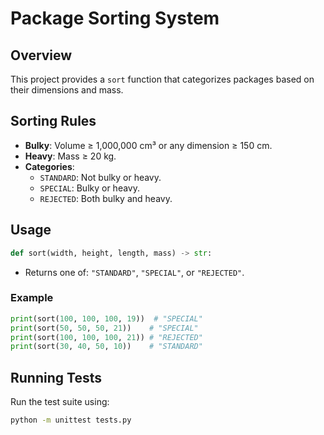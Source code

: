 # Package Sorting System

## Overview
This project provides a `sort` function that categorizes packages based on their dimensions and mass.

## Sorting Rules
- **Bulky**: Volume ≥ 1,000,000 cm³ or any dimension ≥ 150 cm.
- **Heavy**: Mass ≥ 20 kg.
- **Categories**:
  - `STANDARD`: Not bulky or heavy.
  - `SPECIAL`: Bulky or heavy.
  - `REJECTED`: Both bulky and heavy.

## Usage
```python
def sort(width, height, length, mass) -> str:
```
- Returns one of: `"STANDARD"`, `"SPECIAL"`, or `"REJECTED"`.

### Example
```python
print(sort(100, 100, 100, 19))  # "SPECIAL"
print(sort(50, 50, 50, 21))    # "SPECIAL"
print(sort(100, 100, 100, 21)) # "REJECTED"
print(sort(30, 40, 50, 10))    # "STANDARD"
```

## Running Tests
Run the test suite using:
```sh
python -m unittest tests.py
```
